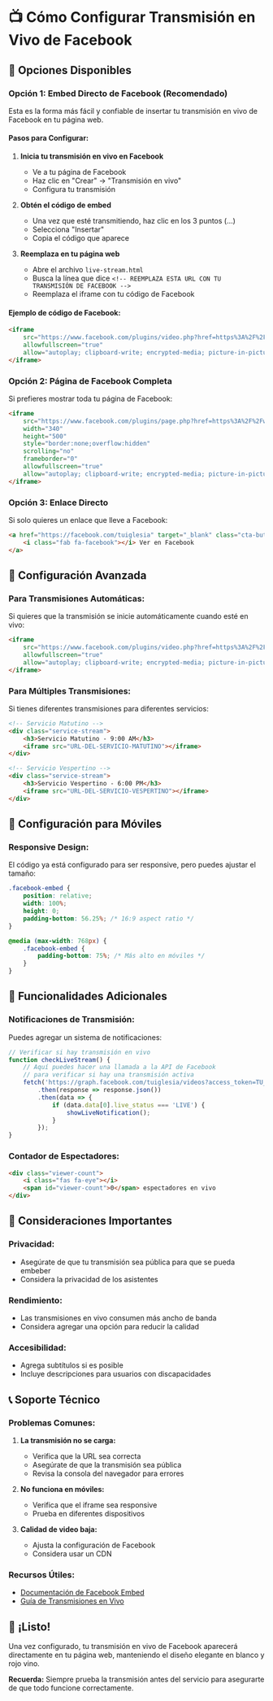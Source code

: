 # 📺 Cómo Configurar Transmisión en Vivo de Facebook

## 🎥 Opciones Disponibles

### **Opción 1: Embed Directo de Facebook (Recomendado)**

Esta es la forma más fácil y confiable de insertar tu transmisión en vivo de Facebook en tu página web.

#### **Pasos para Configurar:**

1. **Inicia tu transmisión en vivo en Facebook**
   - Ve a tu página de Facebook
   - Haz clic en "Crear" → "Transmisión en vivo"
   - Configura tu transmisión

2. **Obtén el código de embed**
   - Una vez que esté transmitiendo, haz clic en los 3 puntos (...)
   - Selecciona "Insertar"
   - Copia el código que aparece

3. **Reemplaza en tu página web**
   - Abre el archivo `live-stream.html`
   - Busca la línea que dice `<!-- REEMPLAZA ESTA URL CON TU TRANSMISIÓN DE FACEBOOK -->`
   - Reemplaza el iframe con tu código de Facebook

#### **Ejemplo de código de Facebook:**
```html
<iframe 
    src="https://www.facebook.com/plugins/video.php?href=https%3A%2F%2Fwww.facebook.com%2Ftuiglesia%2Fvideos%2F123456789&show_text=false&width=734&height=413&appId"
    allowfullscreen="true"
    allow="autoplay; clipboard-write; encrypted-media; picture-in-picture; web-share">
</iframe>
```

### **Opción 2: Página de Facebook Completa**

Si prefieres mostrar toda tu página de Facebook:

```html
<iframe 
    src="https://www.facebook.com/plugins/page.php?href=https%3A%2F%2Fwww.facebook.com%2Ftuiglesia&tabs=timeline&width=340&height=500&small_header=false&adapt_container_width=true&hide_cover=false&show_facepile=true&appId"
    width="340" 
    height="500" 
    style="border:none;overflow:hidden" 
    scrolling="no" 
    frameborder="0" 
    allowfullscreen="true" 
    allow="autoplay; clipboard-write; encrypted-media; picture-in-picture; web-share">
</iframe>
```

### **Opción 3: Enlace Directo**

Si solo quieres un enlace que lleve a Facebook:

```html
<a href="https://facebook.com/tuiglesia" target="_blank" class="cta-button secondary">
    <i class="fab fa-facebook"></i> Ver en Facebook
</a>
```

## 🔧 Configuración Avanzada

### **Para Transmisiones Automáticas:**

Si quieres que la transmisión se inicie automáticamente cuando esté en vivo:

```html
<iframe 
    src="https://www.facebook.com/plugins/video.php?href=https%3A%2F%2Fwww.facebook.com%2Ftuiglesia%2Fvideos%2Ftu-video-id&show_text=false&width=734&height=413&appId&autoplay=1"
    allowfullscreen="true"
    allow="autoplay; clipboard-write; encrypted-media; picture-in-picture; web-share">
</iframe>
```

### **Para Múltiples Transmisiones:**

Si tienes diferentes transmisiones para diferentes servicios:

```html
<!-- Servicio Matutino -->
<div class="service-stream">
    <h3>Servicio Matutino - 9:00 AM</h3>
    <iframe src="URL-DEL-SERVICIO-MATUTINO"></iframe>
</div>

<!-- Servicio Vespertino -->
<div class="service-stream">
    <h3>Servicio Vespertino - 6:00 PM</h3>
    <iframe src="URL-DEL-SERVICIO-VESPERTINO"></iframe>
</div>
```

## 📱 Configuración para Móviles

### **Responsive Design:**

El código ya está configurado para ser responsive, pero puedes ajustar el tamaño:

```css
.facebook-embed {
    position: relative;
    width: 100%;
    height: 0;
    padding-bottom: 56.25%; /* 16:9 aspect ratio */
}

@media (max-width: 768px) {
    .facebook-embed {
        padding-bottom: 75%; /* Más alto en móviles */
    }
}
```

## 🎯 Funcionalidades Adicionales

### **Notificaciones de Transmisión:**

Puedes agregar un sistema de notificaciones:

```javascript
// Verificar si hay transmisión en vivo
function checkLiveStream() {
    // Aquí puedes hacer una llamada a la API de Facebook
    // para verificar si hay una transmisión activa
    fetch('https://graph.facebook.com/tuiglesia/videos?access_token=TU_TOKEN')
        .then(response => response.json())
        .then(data => {
            if (data.data[0].live_status === 'LIVE') {
                showLiveNotification();
            }
        });
}
```

### **Contador de Espectadores:**

```html
<div class="viewer-count">
    <i class="fas fa-eye"></i>
    <span id="viewer-count">0</span> espectadores en vivo
</div>
```

## 🚨 Consideraciones Importantes

### **Privacidad:**
- Asegúrate de que tu transmisión sea pública para que se pueda embeber
- Considera la privacidad de los asistentes

### **Rendimiento:**
- Las transmisiones en vivo consumen más ancho de banda
- Considera agregar una opción para reducir la calidad

### **Accesibilidad:**
- Agrega subtítulos si es posible
- Incluye descripciones para usuarios con discapacidades

## 📞 Soporte Técnico

### **Problemas Comunes:**

1. **La transmisión no se carga:**
   - Verifica que la URL sea correcta
   - Asegúrate de que la transmisión sea pública
   - Revisa la consola del navegador para errores

2. **No funciona en móviles:**
   - Verifica que el iframe sea responsive
   - Prueba en diferentes dispositivos

3. **Calidad de video baja:**
   - Ajusta la configuración de Facebook
   - Considera usar un CDN

### **Recursos Útiles:**
- [Documentación de Facebook Embed](https://developers.facebook.com/docs/plugins/embedded-video-player)
- [Guía de Transmisiones en Vivo](https://www.facebook.com/help/1636872026596731)

## 🎉 ¡Listo!

Una vez configurado, tu transmisión en vivo de Facebook aparecerá directamente en tu página web, manteniendo el diseño elegante en blanco y rojo vino.

**Recuerda:** Siempre prueba la transmisión antes del servicio para asegurarte de que todo funcione correctamente. 